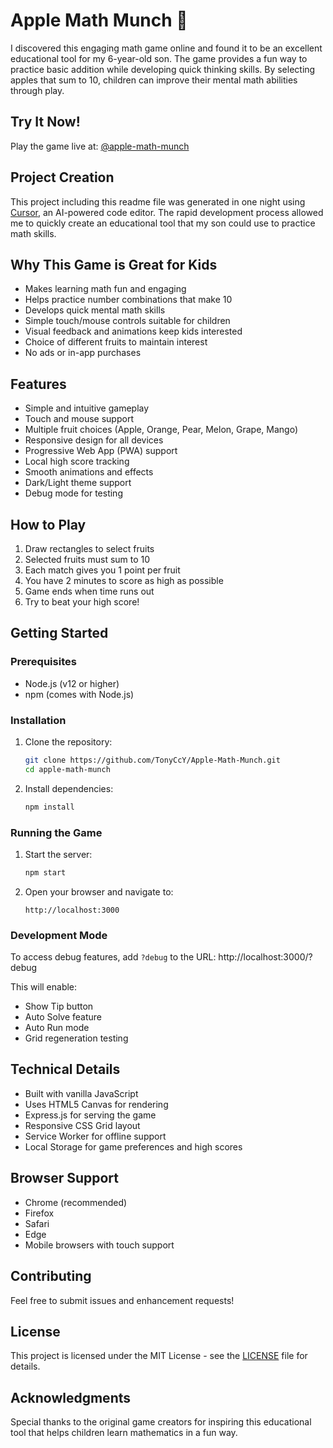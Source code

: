# Apple Math Munch 🍎

I discovered this engaging math game online and found it to be an excellent educational tool for my 6-year-old son. The game provides a fun way to practice basic addition while developing quick thinking skills. By selecting apples that sum to 10, children can improve their mental math abilities through play.

## Try It Now!

Play the game live at: [@apple-math-munch](https://apple-math-munch.vercel.app/)

## Project Creation

This project including this readme file was generated in one night using [Cursor](https://cursor.sh/), an AI-powered code editor. The rapid development process allowed me to quickly create an educational tool that my son could use to practice math skills.

## Why This Game is Great for Kids

- Makes learning math fun and engaging
- Helps practice number combinations that make 10
- Develops quick mental math skills
- Simple touch/mouse controls suitable for children
- Visual feedback and animations keep kids interested
- Choice of different fruits to maintain interest
- No ads or in-app purchases

## Features

- Simple and intuitive gameplay
- Touch and mouse support
- Multiple fruit choices (Apple, Orange, Pear, Melon, Grape, Mango)
- Responsive design for all devices
- Progressive Web App (PWA) support
- Local high score tracking
- Smooth animations and effects
- Dark/Light theme support
- Debug mode for testing

## How to Play

1. Draw rectangles to select fruits
2. Selected fruits must sum to 10
3. Each match gives you 1 point per fruit
4. You have 2 minutes to score as high as possible
5. Game ends when time runs out
6. Try to beat your high score!

## Getting Started

### Prerequisites

- Node.js (v12 or higher)
- npm (comes with Node.js)

### Installation

1. Clone the repository:
   ```bash
   git clone https://github.com/TonyCcY/Apple-Math-Munch.git
   cd apple-math-munch
   ```

2. Install dependencies:
   ```bash
   npm install
   ```

### Running the Game

1. Start the server:
   ```bash
   npm start
   ```

2. Open your browser and navigate to:
   ```
   http://localhost:3000
   ```

### Development Mode

To access debug features, add `?debug` to the URL: 
http://localhost:3000/?debug

This will enable:
- Show Tip button
- Auto Solve feature
- Auto Run mode
- Grid regeneration testing

## Technical Details

- Built with vanilla JavaScript
- Uses HTML5 Canvas for rendering
- Express.js for serving the game
- Responsive CSS Grid layout
- Service Worker for offline support
- Local Storage for game preferences and high scores

## Browser Support

- Chrome (recommended)
- Firefox
- Safari
- Edge
- Mobile browsers with touch support

## Contributing

Feel free to submit issues and enhancement requests!

## License

This project is licensed under the MIT License - see the [LICENSE](LICENSE) file for details.

## Acknowledgments

Special thanks to the original game creators for inspiring this educational tool that helps children learn mathematics in a fun way.